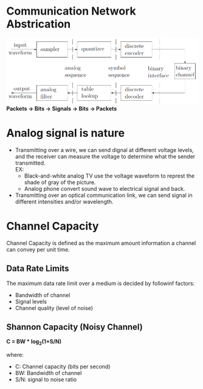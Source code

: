 # Communication Network Abstrication
![](/fig/digi-comm-2.png)
__Packets -> Bits -> Signals -> Bits -> Packets__

# Analog signal is nature
- Transmitting over a wire, we can send dignal at different voltage levels, and the receiver can measure the voltage to determine what the sender transmitted. <br> EX:
    - Black-and-white analog TV use the voltage waveform to represt the shade of gray of the picture.
    - Analog phone convert sound wave to electrical signal and back.
- Transmitting over an optical communication link, we can send signal in different intensities and/or wavelength.

# Channel Capacity
Channel Capacity is defined as the maximum amount information a channel can convey per unit time. 

## Data Rate Limits
The maximum data rate limit over a medium is decided by followinf factors:
- Bandwidth of channel
- Signal levels
- Channel quality (level of noise)

## Shannon Capacity (Noisy Channel)
__C = BW * log<sub>2</sub>(1+S/N)__

where:
- C: Channel capacity (bits per second)
- BW: Bandwidth of channel
- S/N: signal to noise ratio

